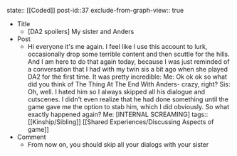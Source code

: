 state:: [[Coded]]
post-id::37
exclude-from-graph-view:: true

- Title
  - [DA2 spoilers] My sister and Anders
- Post
  - Hi everyone it's me again. I feel like I use this account to lurk, occasionally drop some terrible content and then scuttle for the hills. And I am here to do that again today, because I was just reminded of a conversation that I had with my twin sis a bit ago when she played DA2 for the first time. It was pretty incredible:
    Me: Ok ok ok so what did you think of The Thing At The End With Anders- crazy, right?
    Sis: Oh, well. I hated him so I always skipped all his dialogue and cutscenes. I didn't even realize that he had done something until the game gave me the option to stab him, which I did obviously. So what exactly happened again?
    Me: [INTERNAL SCREAMING]
    tags:: [[Kinship/Sibling]] [[Shared Experiences/Discussing Aspects of game]]
- Comment
  - From now on, you should skip all your dialogs with your sister
